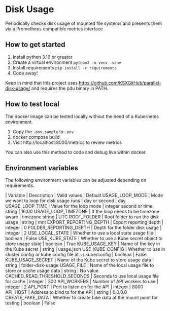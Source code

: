 # Disk Usage

Periodically checks disk usage of mounted file systems and presents them via
a Prometheus compatible metrics interface

## How to get started

1. Install python 3.10 or greater
2. Create a virtual environment
`python3 -m venv .venv`
3. Install requirements
`pip install -r requirements`
4. Code away!

Keep in mind that this project uses https://github.com/KSXGitHub/parallel-disk-usage/
and requires the pdu binary in PATH.


## How to test local

The docker image can be tested locally without the need of a Kubernetes environment.

1. Copy the `.env.sample` to `.env`
2. docker compose build
3. Visit http://localhost:8000/metrics to review metrics

You can also use this method to code and debug live within docker.

## Environment variables

The following environment variables can be adjusted depending on requirements.

| Variable | Description | Valid values | Default
USAGE_LOOP_MODE | Mode we want to loop for disk usage runs | day or second | day
USAGE_LOOP_TIME | Value for the loop mode | integer second or time string | 16:00
USAGE_LOOP_TIMEZONE | If the loop needs to be timezone aware | timezone string | UTC
ROOT_FOLDER | Root folder to run the disk usage | string | mnt
EXPORT_REPORTING_DEPTH | Export reporting depth | integer | 0
FOLDER_REPORTING_DEPTH | Depth for the folder disk usage | integer | 2 
USE_LOCAL_STATE | Whether to use a local state usage file  | boolean | False
USE_KUBE_STATE | Whether to use a Kube secret object to store usage state | boolean | True
KUBE_USAGE_KEY | Name of the key in the Kube secret | string | usage.json
USE_KUBE_CONFIG | Whether to use in cluster config or kube config file at ~/.kube/config | boolean | False
KUBE_USAGE_SECRET | Name of the Kube secret to store usage data | string | folder-disk-usage
USAGE_FILE | Name of the local usage file to store or cache usage data | string | No value
CACHED_READ_THRESHOLD_SECONDS | Seconds to use local usage file for cache | integer | 300
API_WORKERS | Number of API workers to use | integer | 2
API_PORT | Port to listen on for the API | integer | 8000
API_HOST | Address to bind to for the API | string | 0.0.0.0
CREATE_FAKE_DATA | Whether to create fake data at the mount point for testing | boolean | False
